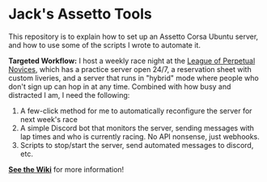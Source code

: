 # Jack's Assetto Tools
This repository is to explain how to set up an Assetto Corsa Ubuntu server, and how to use some of the scripts I wrote to automate it. 

**Targeted Workflow:** I host a weekly race night at the [League of Perpetual Novices](https://discord.me/LoPeN), which has a practice server open 24/7, a reservation sheet with custom liveries, and a server that runs in "hybrid" mode where people who don't sign up can hop in at any time. Combined with how busy and distracted I am, I need the following:
 1. A few-click method for me to automatically reconfigure the server for next week's race
 2. A simple Discord bot that monitors the server, sending messages with lap times and who is currently racing. No API nonsense, just webhooks.
 3. Scripts to stop/start the server, send automated messages to discord, etc.

**[See the Wiki](https://github.com/jaxankey/Jax-Assetto-Tools/wiki)** for more information!
